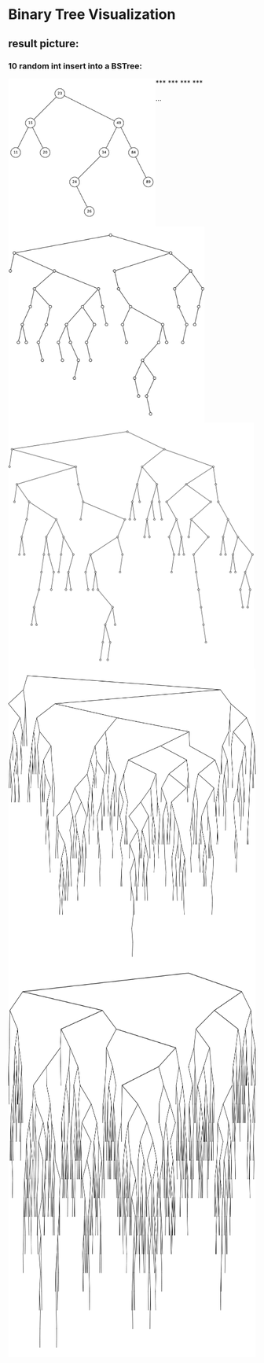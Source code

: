# Binary Tree Visualization

## result picture:

### 10 random int insert into a BSTree: 
<img src="rsc/imgs/node10.png" width = "300" height="300" align="left">
***
<img src="rsc/imgs/node50.png" width = "400" height="400" align="left">
***
<img src="rsc/imgs/node100.png" width = "500" height="500" align="left">
***
<img src="rsc/imgs/node500.png" width = "600" height="600" align="left">
***
<img src="rsc/imgs/node1000.png" width = "800" height="800" align="left">

...